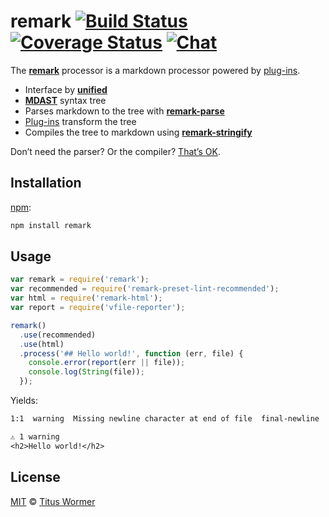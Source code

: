 # remark [![Build Status][build-badge]][build-status] [![Coverage Status][coverage-badge]][coverage-status] [![Chat][chat-badge]][chat]

The [**remark**][remark] processor is a markdown processor powered by
[plug-ins][plugins].

*   Interface by [**unified**][unified]
*   [**MDAST**][mdast] syntax tree
*   Parses markdown to the tree with [**remark-parse**][parse]
*   [Plug-ins][plugins] transform the tree
*   Compiles the tree to markdown using [**remark-stringify**][stringify]

Don’t need the parser?  Or the compiler?  [That’s OK][unified-usage].

## Installation

[npm][]:

```sh
npm install remark
```

## Usage

```js
var remark = require('remark');
var recommended = require('remark-preset-lint-recommended');
var html = require('remark-html');
var report = require('vfile-reporter');

remark()
  .use(recommended)
  .use(html)
  .process('## Hello world!', function (err, file) {
    console.error(report(err || file));
    console.log(String(file));
  });
```

Yields:

```txt
1:1  warning  Missing newline character at end of file  final-newline  remark-lint

⚠ 1 warning
<h2>Hello world!</h2>
```

## License

[MIT][license] © [Titus Wormer][author]

<!-- Definitions -->

[build-badge]: https://img.shields.io/travis/wooorm/remark.svg

[build-status]: https://travis-ci.org/wooorm/remark

[coverage-badge]: https://img.shields.io/codecov/c/github/wooorm/remark.svg

[coverage-status]: https://codecov.io/github/wooorm/remark

[chat-badge]: https://img.shields.io/gitter/room/wooorm/remark.svg

[chat]: https://gitter.im/wooorm/remark

[license]: https://github.com/wooorm/remark/blob/master/LICENSE

[author]: http://wooorm.com

[npm]: https://docs.npmjs.com/cli/install

[remark]: https://github.com/wooorm/remark

[unified]: https://github.com/wooorm/unified

[mdast]: https://github.com/wooorm/mdast

[parse]: https://github.com/wooorm/remark/blob/master/packages/remark-parse

[stringify]: https://github.com/wooorm/remark/blob/master/packages/remark-stringify

[plugins]: https://github.com/wooorm/remark/blob/master/doc/plugins.md

[unified-usage]: https://github.com/wooorm/unified#usage
